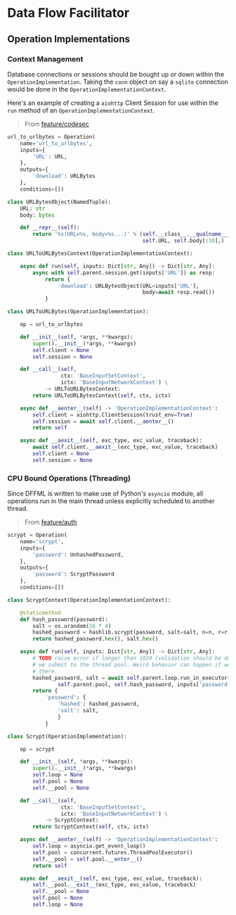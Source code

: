 # Data Flow Facilitator

## Operation Implementations

### Context Management

Database connections or sessions should be bought up or down within the
`OperationImplementation`. Taking the `conn` object on say a `sqlite` connection
would be done in the `OperationImplementationContext`.

Here's an example of creating a `aiohttp` Client Session for use within the
`run` method of an `OperationImplementationContext`.

> From [feature/codesec](../feature/codesec/dffml_feature_codesec/feature/operations.py)

```python
url_to_urlbytes = Operation(
    name='url_to_urlbytes',
    inputs={
        'URL': URL,
    },
    outputs={
        'download': URLBytes
    },
    conditions=[])

class URLBytesObject(NamedTuple):
    URL: str
    body: bytes

    def __repr__(self):
        return '%s(URL=%s, body=%s...)' % (self.__class__.__qualname__,
                                           self.URL, self.body[:10],)

class URLToURLBytesContext(OperationImplementationContext):

    async def run(self, inputs: Dict[str, Any]) -> Dict[str, Any]:
        async with self.parent.session.get(inputs['URL']) as resp:
            return {
                'download': URLBytesObject(URL=inputs['URL'],
                                           body=await resp.read())
            }

class URLToURLBytes(OperationImplementation):

    op = url_to_urlbytes

    def __init__(self, *args, **kwargs):
        super().__init__(*args, **kwargs)
        self.client = None
        self.session = None

    def __call__(self,
                 ctx: 'BaseInputSetContext',
                 ictx: 'BaseInputNetworkContext') \
            -> URLToURLBytesContext:
        return URLToURLBytesContext(self, ctx, ictx)

    async def __aenter__(self) -> 'OperationImplementationContext':
        self.client = aiohttp.ClientSession(trust_env=True)
        self.session = await self.client.__aenter__()
        return self

    async def __aexit__(self, exc_type, exc_value, traceback):
        await self.client.__aexit__(exc_type, exc_value, traceback)
        self.client = None
        self.session = None
```

### CPU Bound Operations (Threading)

Since DFFML is written to make use of Python's `asyncio` module, all operations
run in the main thread unless explicitly scheduled to another thread.

> From [feature/auth](../feature/auth/dffml_feature_auth/feature/operations.py)

```python
scrypt = Operation(
    name='scrypt',
    inputs={
        'password': UnhashedPassword,
    },
    outputs={
        'password': ScryptPassword
    },
    conditions=[])

class ScryptContext(OperationImplementationContext):

    @staticmethod
    def hash_password(password):
        salt = os.urandom(16 * 4)
        hashed_password = hashlib.scrypt(password, salt=salt, n=n, r=r, p=p)
        return hashed_password.hex(), salt.hex()

    async def run(self, inputs: Dict[str, Any]) -> Dict[str, Any]:
        # TODO raise error if longer than 1024 (validation should be done before
        # we submit to the thread pool. Weird behavior can happen if we raise in
        # there.
        hashed_password, salt = await self.parent.loop.run_in_executor(
                self.parent.pool, self.hash_password, inputs['password'])
        return {
            'password': {
                'hashed': hashed_password,
                'salt': salt,
                }
            }

class Scrypt(OperationImplementation):

    op = scrypt

    def __init__(self, *args, **kwargs):
        super().__init__(*args, **kwargs)
        self.loop = None
        self.pool = None
        self.__pool = None

    def __call__(self,
                 ctx: 'BaseInputSetContext',
                 ictx: 'BaseInputNetworkContext') \
            -> ScryptContext:
        return ScryptContext(self, ctx, ictx)

    async def __aenter__(self) -> 'OperationImplementationContext':
        self.loop = asyncio.get_event_loop()
        self.pool = concurrent.futures.ThreadPoolExecutor()
        self.__pool = self.pool.__enter__()
        return self

    async def __aexit__(self, exc_type, exc_value, traceback):
        self.__pool.__exit__(exc_type, exc_value, traceback)
        self.__pool = None
        self.pool = None
        self.loop = None
```
